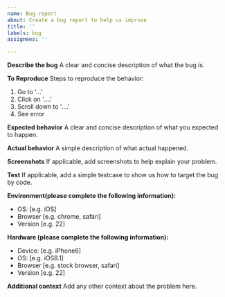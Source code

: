 ```yaml
---
name: Bug report
about: Create a bug report to help us improve
title: ''
labels: bug
assignees: ''

---
```


**Describe the bug**
A clear and concise description of what the bug is.

**To Reproduce**
Steps to reproduce the behavior:
1. Go to '...'
2. Click on '....'
3. Scroll down to '....'
4. See error

**Expected behavior**
A clear and concise description of what you expected to happen.

**Actual behavior**
A simple description of what actual happened.

**Screenshots**
If applicable, add screenshots to help explain your problem.

**Test**
If applicable, add a simple testcase to show us how to target the bug by code.

**Environment(please complete the following information):**
 - OS: [e.g. iOS]
 - Browser [e.g. chrome, safari]
 - Version [e.g. 22]

**Hardware (please complete the following information):**
 - Device: [e.g. iPhone6]
 - OS: [e.g. iOS8.1]
 - Browser [e.g. stock browser, safari]
 - Version [e.g. 22]

**Additional context**
Add any other context about the problem here.
